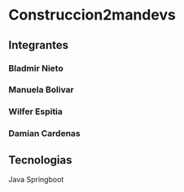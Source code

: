 # Construccion2mandevs

## Integrantes

### Bladmir Nieto
### Manuela Bolivar
### Wilfer Espitia
### Damian Cardenas

## Tecnologias
Java Springboot

